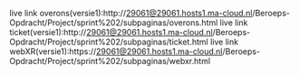 live link overons(versie1):http://29061@29061.hosts1.ma-cloud.nl/Beroeps-Opdracht/Project/sprint%202/subpaginas/overons.html
live link ticket(versie1):http://29061@29061.hosts1.ma-cloud.nl/Beroeps-Opdracht/Project/sprint%202/subpaginas/ticket.html
live link webXR(versie1):https://29061@29061.hosts1.ma-cloud.nl/Beroeps-Opdracht/Project/sprint%202/subpaginas/webxr.html